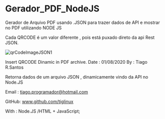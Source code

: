 # Gerador_PDF_NodeJS
Gerador de Arquivo PDF usando .JSON para trazer dados de API e mostrar no PDF utilizando NODE JS


Cada QRCODE é um valor diferente , pois está puxado direto da api Rest JSON.

![qrCodeImageJSON1](https://user-images.githubusercontent.com/8001737/89648585-d1372400-d895-11ea-9238-f912100f09e5.png)



 Insert QRCODE Dinamic in PDF archive.
  Date : 01/08/2020
  By : Tiago R.Santos

  Retorna dados de um arquivo JSON , dinamicamente vindo da API no Node.JS

  Email : tiago.programador@hotmail.com

  GitHub: www.github.com/tiglinux

  With : Node.JS /HTML + JavaScript;
